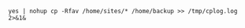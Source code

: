 <!---
Copy files on background process
+ log progress and results
+ confirm overwrite silently
--->
```
yes | nohup cp -Rfav /home/sites/* /home/backup >> /tmp/cplog.log 2>&1&
```